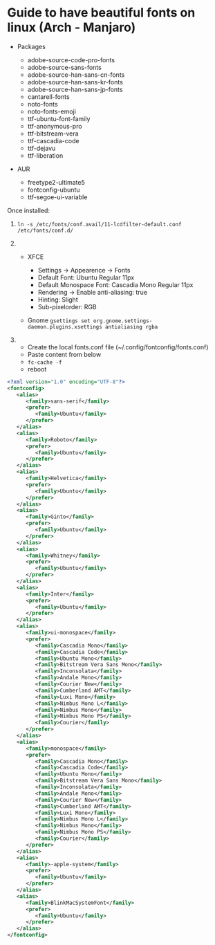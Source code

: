 # Guide to have beautiful fonts on linux (Arch - Manjaro)

- Packages
  - adobe-source-code-pro-fonts
  - adobe-source-sans-fonts
  - adobe-source-han-sans-cn-fonts
  - adobe-source-han-sans-kr-fonts
  - adobe-source-han-sans-jp-fonts
  - cantarell-fonts
  - noto-fonts
  - noto-fonts-emoji
  - ttf-ubuntu-font-family
  - ttf-anonymous-pro
  - ttf-bitstream-vera
  - ttf-cascadia-code
  - ttf-dejavu
  - ttf-liberation

- AUR
  - freetype2-ultimate5
  - fontconfig-ubuntu
  - ttf-segoe-ui-variable


Once installed:

1. ``ln -s /etc/fonts/conf.avail/11-lcdfilter-default.conf /etc/fonts/conf.d/``


2.  - XFCE
        - Settings -> Appearence -> Fonts
        - Default Font: Ubuntu Regular 11px
        - Default Monospace Font: Cascadia Mono Regular 11px
        - Rendering -> Enable anti-aliasing: true
        - Hinting: Slight
        - Sub-pixelorder: RGB

     - Gnome
        ``gsettings set org.gnome.settings-daemon.plugins.xsettings antialiasing rgba``
  
 
3. - Create the local fonts.conf file (~/.config/fontconfig/fonts.conf)
   - Paste content from below
   - ``fc-cache -f``
   - reboot

```xml
<?xml version="1.0" encoding="UTF-8"?>
<fontconfig>
   <alias>
      <family>sans-serif</family>
      <prefer>
         <family>Ubuntu</family>
      </prefer>
   </alias>
   <alias>
      <family>Roboto</family>
      <prefer>
         <family>Ubuntu</family>
      </prefer>
   </alias>
   <alias>
      <family>Helvetica</family>
      <prefer>
         <family>Ubuntu</family>
      </prefer>
   </alias>
   <alias>
      <family>Ginto</family>
      <prefer>
         <family>Ubuntu</family>
      </prefer>
   </alias>
   <alias>
      <family>Whitney</family>
      <prefer>
         <family>Ubuntu</family>
      </prefer>
   </alias>
   <alias>
      <family>Inter</family>
      <prefer>
         <family>Ubuntu</family>
      </prefer>
   </alias>
   <alias>
      <family>ui-monospace</family>
      <prefer>
         <family>Cascadia Mono</family>
         <family>Cascadia Code</family>
         <family>Ubuntu Mono</family>
         <family>Bitstream Vera Sans Mono</family>
         <family>Inconsolata</family>
         <family>Andale Mono</family>
         <family>Courier New</family>
         <family>Cumberland AMT</family>
         <family>Luxi Mono</family>
         <family>Nimbus Mono L</family>
         <family>Nimbus Mono</family>
         <family>Nimbus Mono PS</family>
         <family>Courier</family>
      </prefer>
   </alias>
   <alias>
      <family>monospace</family>
      <prefer>
         <family>Cascadia Mono</family>
         <family>Cascadia Code</family>
         <family>Ubuntu Mono</family>
         <family>Bitstream Vera Sans Mono</family>
         <family>Inconsolata</family>
         <family>Andale Mono</family>
         <family>Courier New</family>
         <family>Cumberland AMT</family>
         <family>Luxi Mono</family>
         <family>Nimbus Mono L</family>
         <family>Nimbus Mono</family>
         <family>Nimbus Mono PS</family>
         <family>Courier</family>
      </prefer>
   </alias>
   <alias>
      <family>-apple-system</family>
      <prefer>
         <family>Ubuntu</family>
      </prefer>
   </alias>
   <alias>
      <family>BlinkMacSystemFont</family>
      <prefer>
         <family>Ubuntu</family>
      </prefer>
   </alias>
</fontconfig>
``` 
